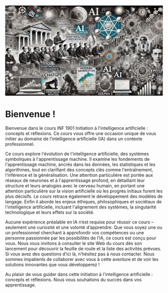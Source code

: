 ---
---

![Header Image](/images/entete-IA-richard.jpeg)

# Bienvenue !

Bienvenue dans le cours INF 1901 Initiation à l'intelligence artificielle :
concepts et réflexions. Ce cours vous offre une occasion unique de vous initier
au domaine de l’intelligence artificielle (IA) dans un contexte professionnel.

Ce cours explore l'évolution de l'intelligence artificielle, des systèmes
symboliques à l'apprentissage machine.  Il examine les fondements de
l'apprentissage machine, ancrés dans les données, les statistiques et les
algorithmes, tout en clarifiant des concepts clés comme l'entraînement,
l'inférence et la généralisation. Une attention particulière est portée aux
réseaux de neurones et à l'apprentissage profond, en détaillant leur structure
et leurs analogies avec le cerveau humain, en portant une attention particulière
sur la vision artificielle où les progrès initiaux furent les plus décisifs. Le
cours retrace également le développement des modèles de langage.  Enfin il
aborde les enjeux éthiques, philosophiques et sociétaux de l'intelligence
artificielle, incluant l'alignement des systèmes, la singularité technologique
et leurs effets sur la société.

Aucune expérience préalable en IA n’est requise pour réussir ce cours –
seulement une curiosité et une volonté d’apprendre. Que vous soyez une ou un
professionnel cherchant à approfondir vos compétences ou une personne passionnée
par les possibilités de l’IA, ce cours est conçu pour vous. Nous vous invitons à
consulter le site Web du cours dès son lancement pour découvrir la feuille de
route et la liste des activités prévues. Si vous avez des questions d’ici là,
n’hésitez pas à nous contacter. Nous sommes impatients de collaborer avec vous à
cette aventure et de voir les solutions innovantes que vous développerez !

Au plaisir de vous guider dans cette initiation à l'intelligence artificielle : concepts et réflexions. Nous vous souhaitons du succès dans vos apprentissage.